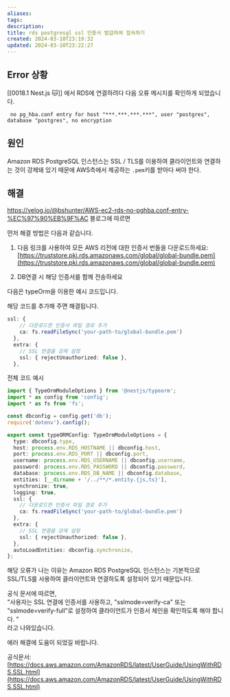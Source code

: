 ```yaml
---
aliases: 
tags: 
description:
title: rds postgresql ssl 인증서 발급하여 접속하기
created: 2024-03-10T23:19:32
updated: 2024-03-10T23:22:27
---
```


## Error 상황

[[0018.1 Nest.js 🐱]] 에서 RDS에 연결하려다 다음 오류 메시지를 확인하게 되었습니다.

``` 
 no pg_hba.conf entry for host "***.***.***.***", user "postgres", database "postgres", no encryption
```

## 원인

Amazon RDS PostgreSQL 인스턴스는 SSL / TLS를 이용하여 클라이언트와 연결하는 것이 강제돼 있기 때문에 AWS측에서 제공하는 `.pem`키를 받아다 써야 한다.

## 해결

<https://velog.io/@bshunter/AWS-ec2-rds-no-pghba.conf-entry-%EC%97%90%EB%9F%AC> 블로그에 따르면

먼저 해결 방법은 다음과 같습니다.

1. 다음 링크를 사용하여 모든 AWS 리전에 대한 인증서 번들을 다운로드하세요: [https://truststore.pki.rds.amazonaws.com/global/global-bundle.pem](https://truststore.pki.rds.amazonaws.com/global/global-bundle.pem)
    
2. DB연결 시 해당 인증서를 함께 전송하세요
    

다음은 typeOrm을 이용한 예시 코드입니다.

해당 코드를 추가해 주면 해결됩니다.

```typescript
ssl: {
    // 다운로드한 인증서 파일 경로 추가
    ca: fs.readFileSync('your-path-to/global-bundle.pem')
  },
  extra: {
    // SSL 연결을 강제 설정
    ssl: { rejectUnauthorized: false },
  },
```

전체 코드 예시

```typescript
import { TypeOrmModuleOptions } from '@nestjs/typeorm';
import * as config from 'config';
import * as fs from 'fs';

const dbconfig = config.get('db');
require('dotenv').config();

export const typeORMConfig: TypeOrmModuleOptions = {
  type: dbconfig.type,
  host: process.env.RDS_HOSTNAME || dbconfig.host,
  port: process.env.RDS_PORT || dbconfig.port,
  username: process.env.RDS_USERNAME || dbconfig.username,
  password: process.env.RDS_PASSWORD || dbconfig.password,
  database: process.env.RDS_DB_NAME || dbconfig.database,
  entities: [__dirname + '/../**/*.entity.{js,ts}'],
  synchronize: true,
  logging: true,
  ssl: {
    // 다운로드한 인증서 파일 경로 추가
    ca: fs.readFileSync('your-path-to/global-bundle.pem')
  },
  extra: {
    // SSL 연결을 강제 설정
    ssl: { rejectUnauthorized: false },
  },
  autoLoadEntities: dbconfig.synchronize,
};
```

해당 오류가 나는 이유는 Amazon RDS PostgreSQL 인스턴스는 기본적으로 SSL/TLS를 사용하여 클라이언트와 연결하도록 설정되어 있기 때문입니다.

공식 문서에 따르면,  
"사용자는 SSL 연결에 인증서를 사용하고, "sslmode=verify-ca" 또는 "sslmode=verify-full"로 설정하여 클라이언트가 인증서 체인을 확인하도록 해야 합니다. "  
라고 나와있습니다.

에러 해결에 도움이 되었길 바랍니다.

공식문서:[https://docs.aws.amazon.com/AmazonRDS/latest/UserGuide/UsingWithRDS.SSL.html](https://docs.aws.amazon.com/AmazonRDS/latest/UserGuide/UsingWithRDS.SSL.html)
